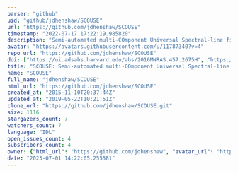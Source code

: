 ```yaml
---
parser: "github"
uid: "github/jdhenshaw/SCOUSE"
url: "https://github.com/jdhenshaw/SCOUSE"
timestamp: "2022-07-17 17:22:19.985820"
description: "Semi-automated multi-COmponent Universal Spectral-line fitting Engine"
avatar: "https://avatars.githubusercontent.com/u/11787340?v=4"
repo_url: "https://github.com/jdhenshaw/SCOUSE"
doi: ["https://ui.adsabs.harvard.edu/abs/2016MNRAS.457.2675H", "https://ui.adsabs.harvard.edu/abs/2016ascl.soft01003H/abstract"]
title: "SCOUSE: Semi-automated multi-COmponent Universal Spectral-line fitting Engine"
name: "SCOUSE"
full_name: "jdhenshaw/SCOUSE"
html_url: "https://github.com/jdhenshaw/SCOUSE"
created_at: "2015-11-10T20:37:44Z"
updated_at: "2019-05-22T10:21:51Z"
clone_url: "https://github.com/jdhenshaw/SCOUSE.git"
size: 1116
stargazers_count: 7
watchers_count: 7
language: "IDL"
open_issues_count: 4
subscribers_count: 4
owner: {"html_url": "https://github.com/jdhenshaw", "avatar_url": "https://avatars.githubusercontent.com/u/11787340?v=4", "login": "jdhenshaw", "type": "User"}
date: "2023-07-01 14:22:05.255581"
---
```

